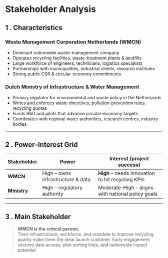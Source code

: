 # Stakeholder Analysis

## 1 . Characteristics

### Waste Management Corporation Netherlands (WMCN)
* Dominant nationwide waste-management company  
* Operates recycling facilities, waste-treatment plants & landfills  
* Large workforce of engineers, technicians, logistics specialists  
* Partnerships with municipalities, industrial clients, research institutes  
* Strong public CSR & circular-economy commitments  

### Dutch Ministry of Infrastructure & Water Management
* Primary regulator for environmental and waste policy in the Netherlands  
* Writes and enforces waste directives, pollution-prevention rules, recycling quotas  
* Funds R&D and pilots that advance circular-economy targets  
* Coordinates with regional water authorities, research centres, industry bodies  

---

## 2 . Power–Interest Grid

| Stakeholder | Power | Interest (project success) |
|-------------|-------|----------------------------|
| **WMCN**    | High – owns infrastructure & data | **High** – needs innovation to hit recycling KPIs |
| **Ministry**| High – regulatory authority       | Moderate–High – aligns with national policy goals |

---

## 3 . Main Stakeholder

> **WMCN is the critical partner.**  
> Their infrastructure, workforce, and mandate to improve recycling quality make them the ideal launch customer. Early engagement secures data access, pilot sorting lines, and nationwide impact potential.


